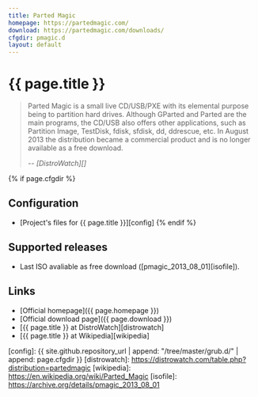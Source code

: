```yaml
---
title: Parted Magic
homepage: https://partedmagic.com/
download: https://partedmagic.com/downloads/
cfgdir: pmagic.d
layout: default
---
```


# {{ page.title }}

> Parted Magic is a small live CD/USB/PXE with its elemental purpose being to
> partition hard drives. Although GParted and Parted are the main programs, the
> CD/USB also offers other applications, such as Partition Image, TestDisk,
> fdisk, sfdisk, dd, ddrescue, etc. In August 2013 the distribution became a
> commercial product and is no longer available as a free download.
>
> -- <cite markdown="1">[DistroWatch][]</cite>


{% if page.cfgdir %}
## Configuration

- [Project's files for {{ page.title }}][config]
{% endif %}


## Supported releases

- Last ISO avaliable as free download ([pmagic_2013_08_01][isofile]).


## Links

- [Official homepage]({{ page.homepage }})
- [Official download page]({{ page.download }})
- [{{ page.title }} at DistroWatch][distrowatch]
- [{{ page.title }} at Wikipedia][wikipedia]


[config]: {{ site.github.repository_url | append: "/tree/master/grub.d/" | append: page.cfgdir }}
[distrowatch]: https://distrowatch.com/table.php?distribution=partedmagic
[wikipedia]: https://en.wikipedia.org/wiki/Parted_Magic
[isofile]: https://archive.org/details/pmagic_2013_08_01
